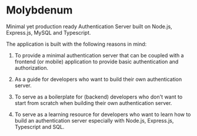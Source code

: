 # Molybdenum

Minimal yet production ready Authentication Server built on Node.js, Express.js, MySQL and Typescript.

The application is built with the following reasons in mind:
1.  To provide a minimal authentication server that can be coupled with a frontend (or mobile) application to provide basic authentication and authorization.

2. As a guide for developers who want to build their own authentication server.

3. To serve as a boilerplate for (backend) developers who don't want to start from scratch when building their own authentication server.

4. To serve as a learning resource for developers who want to learn how to build an authentication server especially with Node.js, Express.js, Typescript and SQL.
